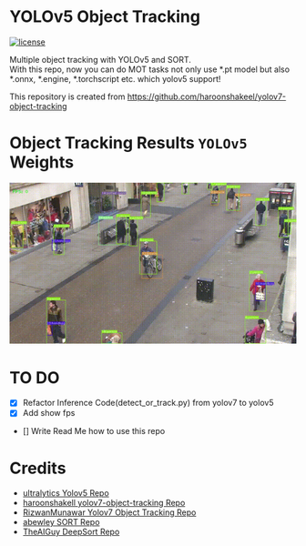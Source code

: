# YOLOv5 Object Tracking


[![license](https://img.shields.io/github/license/mashape/apistatus.svg)](LICENSE)

Multiple object tracking with YOLOv5 and SORT.   
With this repo, now you can do MOT tasks not only use *.pt model but also *.onnx, *.engine, *.torchscript etc. which yolov5 support!

This repository is created from https://github.com/haroonshakeel/yolov7-object-tracking

# Object Tracking Results ``YOLOv5`` Weights

<p align="center"><img src="test.gif" width="640"\></p>

# TO DO
* [x] Refactor Inference Code(detect_or_track.py) from yolov7 to yolov5
* [x] Add show fps
* [] Write Read Me how to use this repo


# Credits  
  * [ultralytics Yolov5 Repo](https://github.com/ultralytics/yolov5)
  * [haroonshakell yolov7-object-tracking Repo](https://github.com/haroonshakeel/yolov7-object-tracking)
  * [RizwanMunawar Yolov7 Object Tracking Repo](https://github.com/RizwanMunawar/yolov7-object-tracking)
  * [abewley SORT Repo](https://github.com/abewley/sort)
  * [TheAIGuy DeepSort Repo](https://github.com/theAIGuysCode/yolov4-deepsort)
